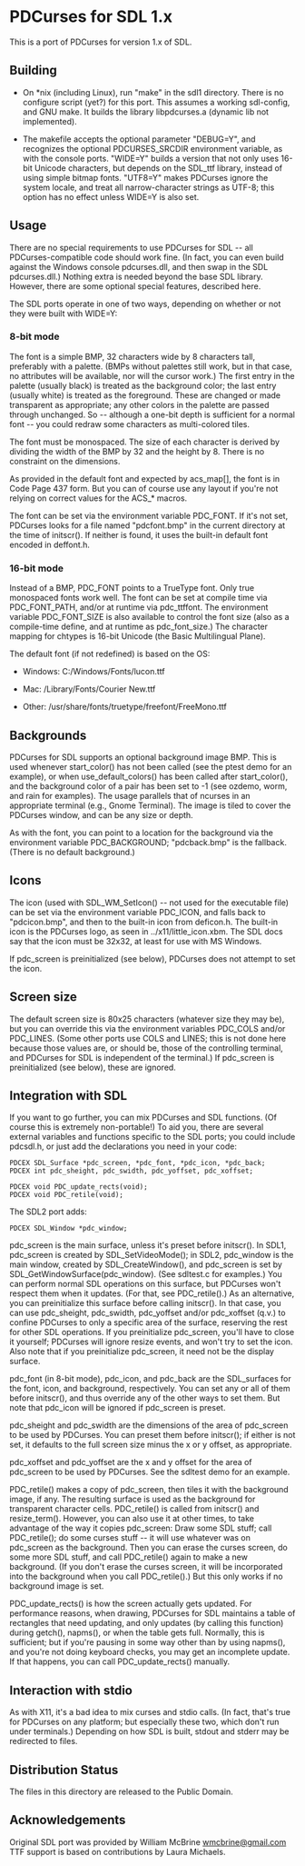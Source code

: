 PDCurses for SDL 1.x
====================

This is a port of PDCurses for version 1.x of SDL.


Building
--------

- On *nix (including Linux), run "make" in the sdl1 directory. There is
  no configure script (yet?) for this port. This assumes a working
  sdl-config, and GNU make. It builds the library libpdcurses.a (dynamic
  lib not implemented).

- The makefile accepts the optional parameter "DEBUG=Y", and recognizes
  the optional PDCURSES_SRCDIR environment variable, as with the console
  ports. "WIDE=Y" builds a version that not only uses 16-bit Unicode
  characters, but depends on the SDL_ttf library, instead of using
  simple bitmap fonts. "UTF8=Y" makes PDCurses ignore the system locale,
  and treat all narrow-character strings as UTF-8; this option has no
  effect unless WIDE=Y is also set.


Usage
-----

There are no special requirements to use PDCurses for SDL -- all
PDCurses-compatible code should work fine. (In fact, you can even build
against the Windows console pdcurses.dll, and then swap in the SDL
pdcurses.dll.) Nothing extra is needed beyond the base SDL library.
However, there are some optional special features, described here.

The SDL ports operate in one of two ways, depending on whether or not
they were built with WIDE=Y:


### 8-bit mode

The font is a simple BMP, 32 characters wide by 8 characters tall,
preferably with a palette. (BMPs without palettes still work, but in
that case, no attributes will be available, nor will the cursor work.)
The first entry in the palette (usually black) is treated as the
background color; the last entry (usually white) is treated as the
foreground. These are changed or made transparent as appropriate; any
other colors in the palette are passed through unchanged. So -- although
a one-bit depth is sufficient for a normal font -- you could redraw some
characters as multi-colored tiles.

The font must be monospaced. The size of each character is derived by
dividing the width of the BMP by 32 and the height by 8. There is no
constraint on the dimensions.

As provided in the default font and expected by acs_map[], the font is
in Code Page 437 form. But you can of course use any layout if you're
not relying on correct values for the ACS_* macros.

The font can be set via the environment variable PDC_FONT. If it's not
set, PDCurses looks for a file named "pdcfont.bmp" in the current
directory at the time of initscr(). If neither is found, it uses the
built-in default font encoded in deffont.h.


### 16-bit mode

Instead of a BMP, PDC_FONT points to a TrueType font. Only true
monospaced fonts work well. The font can be set at compile time via
PDC_FONT_PATH, and/or at runtime via pdc_ttffont. The environment
variable PDC_FONT_SIZE is also available to control the font size (also
as a compile-time define, and at runtime as pdc_font_size.) The
character mapping for chtypes is 16-bit Unicode (the Basic Multilingual
Plane).

The default font (if not redefined) is based on the OS:

- Windows: C:/Windows/Fonts/lucon.ttf

- Mac: /Library/Fonts/Courier New.ttf

- Other: /usr/share/fonts/truetype/freefont/FreeMono.ttf


Backgrounds
-----------

PDCurses for SDL supports an optional background image BMP. This is used
whenever start_color() has not been called (see the ptest demo for an
example), or when use_default_colors() has been called after
start_color(), and the background color of a pair has been set to -1
(see ozdemo, worm, and rain for examples). The usage parallels that of
ncurses in an appropriate terminal (e.g., Gnome Terminal). The image is
tiled to cover the PDCurses window, and can be any size or depth.

As with the font, you can point to a location for the background via the
environment variable PDC_BACKGROUND; "pdcback.bmp" is the fallback.
(There is no default background.)


Icons
-----

The icon (used with SDL_WM_SetIcon() -- not used for the executable
file) can be set via the environment variable PDC_ICON, and falls back
to "pdcicon.bmp", and then to the built-in icon from deficon.h. The
built-in icon is the PDCurses logo, as seen in ../x11/little_icon.xbm.
The SDL docs say that the icon must be 32x32, at least for use with MS
Windows.

If pdc_screen is preinitialized (see below), PDCurses does not attempt
to set the icon.


Screen size
-----------

The default screen size is 80x25 characters (whatever size they may be),
but you can override this via the environment variables PDC_COLS and/or
PDC_LINES. (Some other ports use COLS and LINES; this is not done here
because those values are, or should be, those of the controlling
terminal, and PDCurses for SDL is independent of the terminal.) If
pdc_screen is preinitialized (see below), these are ignored.


Integration with SDL
--------------------

If you want to go further, you can mix PDCurses and SDL functions. (Of
course this is extremely non-portable!) To aid you, there are several
external variables and functions specific to the SDL ports; you could
include pdcsdl.h, or just add the declarations you need in your code:

    PDCEX SDL_Surface *pdc_screen, *pdc_font, *pdc_icon, *pdc_back;
    PDCEX int pdc_sheight, pdc_swidth, pdc_yoffset, pdc_xoffset;

    PDCEX void PDC_update_rects(void);
    PDCEX void PDC_retile(void);

The SDL2 port adds:

    PDCEX SDL_Window *pdc_window;

pdc_screen is the main surface, unless it's preset before initscr(). In
SDL1, pdc_screen is created by SDL_SetVideoMode(); in SDL2, pdc_window
is the main window, created by SDL_CreateWindow(), and pdc_screen is set
by SDL_GetWindowSurface(pdc_window). (See sdltest.c for examples.) You
can perform normal SDL operations on this surface, but PDCurses won't
respect them when it updates. (For that, see PDC_retile().) As an
alternative, you can preinitialize this surface before calling
initscr(). In that case, you can use pdc_sheight, pdc_swidth,
pdc_yoffset and/or pdc_xoffset (q.v.) to confine PDCurses to only a
specific area of the surface, reserving the rest for other SDL
operations. If you preinitialize pdc_screen, you'll have to close it
yourself; PDCurses will ignore resize events, and won't try to set the
icon. Also note that if you preinitialize pdc_screen, it need not be the
display surface.

pdc_font (in 8-bit mode), pdc_icon, and pdc_back are the SDL_surfaces
for the font, icon, and background, respectively. You can set any or all
of them before initscr(), and thus override any of the other ways to set
them. But note that pdc_icon will be ignored if pdc_screen is preset.

pdc_sheight and pdc_swidth are the dimensions of the area of pdc_screen
to be used by PDCurses. You can preset them before initscr(); if either
is not set, it defaults to the full screen size minus the x or y offset,
as appropriate.

pdc_xoffset and pdc_yoffset are the x and y offset for the area of
pdc_screen to be used by PDCurses. See the sdltest demo for an example.

PDC_retile() makes a copy of pdc_screen, then tiles it with the
background image, if any. The resulting surface is used as the
background for transparent character cells. PDC_retile() is called from
initscr() and resize_term(). However, you can also use it at other
times, to take advantage of the way it copies pdc_screen: Draw some SDL
stuff; call PDC_retile(); do some curses stuff -- it will use whatever
was on pdc_screen as the background. Then you can erase the curses
screen, do some more SDL stuff, and call PDC_retile() again to make a
new background. (If you don't erase the curses screen, it will be
incorporated into the background when you call PDC_retile().) But this
only works if no background image is set.

PDC_update_rects() is how the screen actually gets updated. For
performance reasons, when drawing, PDCurses for SDL maintains a table of
rectangles that need updating, and only updates (by calling this
function) during getch(), napms(), or when the table gets full.
Normally, this is sufficient; but if you're pausing in some way other
than by using napms(), and you're not doing keyboard checks, you may get
an incomplete update. If that happens, you can call PDC_update_rects()
manually.


Interaction with stdio
----------------------

As with X11, it's a bad idea to mix curses and stdio calls. (In fact,
that's true for PDCurses on any platform; but especially these two,
which don't run under terminals.) Depending on how SDL is built, stdout
and stderr may be redirected to files.


Distribution Status
-------------------

The files in this directory are released to the Public Domain.


Acknowledgements
----------------

Original SDL port was provided by William McBrine <wmcbrine@gmail.com>
TTF support is based on contributions by Laura Michaels.
